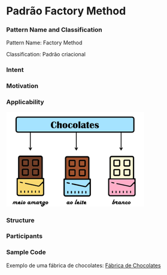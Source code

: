 # Padrão Factory Method

### Pattern Name and Classification

Pattern Name: Factory Method

Classification: Padrão criacional

### Intent


### Motivation


### Applicability

![imagem](https://github.com/10Daniele/Padroes_Projeto/blob/master/FactoryMethod/imagem.png)


### Structure


### Participants


### Sample Code

Exemplo de uma fábrica de chocolates: [Fábrica de Chocolates](https://github.com/10Daniele/Padroes_Projeto/tree/master/FactoryMethod/Exemplo_Tipos_Chocolate)

